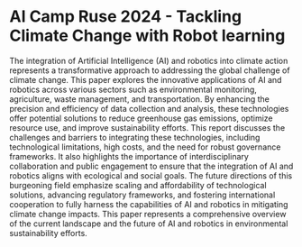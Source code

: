 # AI Camp Ruse 2024 - Tackling Climate Change with Robot learning
The integration of Artificial Intelligence (AI) and
robotics into climate action represents a transformative approach to addressing the global challenge of
climate change. This paper explores the innovative
applications of AI and robotics across various sectors
such as environmental monitoring, agriculture, waste
management, and transportation. By enhancing the
precision and efficiency of data collection and analysis, these technologies offer potential solutions to reduce greenhouse gas emissions, optimize resource use,
and improve sustainability efforts. This report discusses the challenges and barriers to integrating these
technologies, including technological limitations, high
costs, and the need for robust governance frameworks.
It also highlights the importance of interdisciplinary
collaboration and public engagement to ensure that
the integration of AI and robotics aligns with ecological and social goals. The future directions of this
burgeoning field emphasize scaling and affordability
of technological solutions, advancing regulatory frameworks, and fostering international cooperation to fully
harness the capabilities of AI and robotics in mitigating climate change impacts. This paper represents a
comprehensive overview of the current landscape and
the future of AI and robotics in environmental sustainability efforts.
